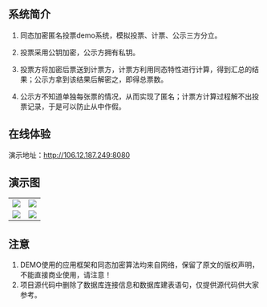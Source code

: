 ## 系统简介

1. 同态加密匿名投票demo系统，模拟投票、计票、公示三方分立。

2. 投票采用公钥加密，公示方拥有私钥。

3. 投票方将加密后票送到计票方，计票方利用同态特性进行计算，得到汇总的结果；公示方拿到该结果后解密之，即得总票数。

4. 公示方不知道单独每张票的情况，从而实现了匿名；计票方计算过程解不出投票记录，于是可以防止从中作假。

## 在线体验

演示地址：http://106.12.187.249:8080

## 演示图

<table>
    <tr>
        <td><img src="https://taiji-vote.oss-cn-beijing.aliyuncs.com/1.png?versionId=CAEQEBiBgMDHv76ivRciIGZlNjAyZmIwODE3NzQzNTVhMzgxZjIxZGU0ZjkzZjMw"/></td>
        <td><img src="https://taiji-vote.oss-cn-beijing.aliyuncs.com/2.PNG?versionId=CAEQEBiBgICGmL2ivRciIGFkYmFhMjJkZDNkZDRiZTU5MWM2MjkxZTJkNWIwYTk1"/></td>
    </tr>
    <tr>
        <td><img src="https://taiji-vote.oss-cn-beijing.aliyuncs.com/3.PNG?versionId=CAEQEBiBgIC797yivRciIGE0ZGQzNzg1N2E4NjQ2ZWQ5YjQxYTVmMzFkNTliMTJj"/></td>
        <td><img src="https://taiji-vote.oss-cn-beijing.aliyuncs.com/4.PNG?versionId=CAEQEBiBgMDY0ryivRciIDU5ZDU4ZDU4ZWRlZDRlYWJhODY0MzU4MTdhMGI3N2Ix"/></td>
    </tr>
</table>

## 注意

1. DEMO使用的应用框架和同态加密算法均来自网络，保留了原文的版权声明，不能直接商业使用，请注意！
2. 项目源代码中删除了数据库连接信息和数据库建表语句，仅提供源代码供大家参考。
